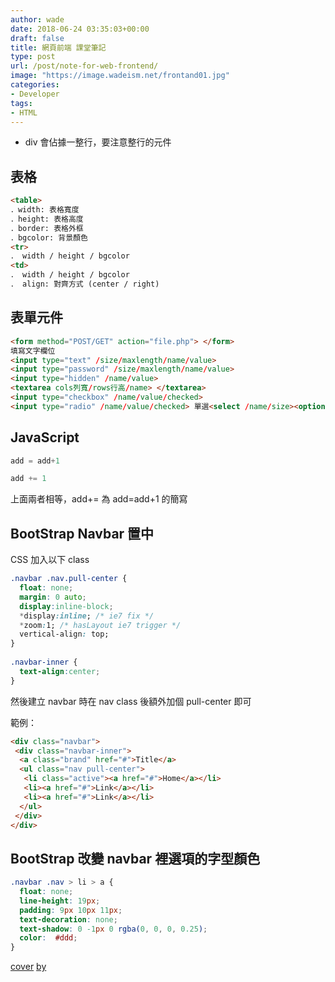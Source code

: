 ```yaml
---
author: wade
date: 2018-06-24 03:35:03+00:00
draft: false
title: 網頁前端 課堂筆記
type: post
url: /post/note-for-web-frontend/
image: "https://image.wadeism.net/frontand01.jpg"
categories:
- Developer
tags:
- HTML
---
```


* div 會佔據一整行，要注意整行的元件


## 表格
    
```html
<table>
．width: 表格寬度
．height: 表格高度
．border: 表格外框
．bgcolor: 背景顏色
<tr>
． width / height / bgcolor
<td>
． width / height / bgcolor
． align: 對齊方式 (center / right)
```


## 表單元件
    
```html
<form method="POST/GET" action="file.php"> </form>
填寫文字欄位
<input type="text" /size/maxlength/name/value>
<input type="password" /size/maxlength/name/value>
<input type="hidden" /name/value>
<textarea cols列寬/rows行高/name> </textarea>
<input type="checkbox" /name/value/checked>
<input type="radio" /name/value/checked> 單選<select /name/size><option /value> </option></select><input type="??" /button（一般）/submit（送出）/reset/value（按鈕上的字）>
```


## JavaScript

```javascript
add = add+1

add += 1
```

上面兩者相等，add+= 為 add=add+1 的簡寫


## BootStrap Navbar 置中

CSS 加入以下 class
    
```css
.navbar .nav.pull-center {
  float: none;
  margin: 0 auto;
  display:inline-block;
  *display:inline; /* ie7 fix */
  *zoom:1; /* hasLayout ie7 trigger */
  vertical-align: top;
}
    
.navbar-inner {
  text-align:center;
}
```

然後建立 navbar 時在 nav class 後額外加個 pull-center 即可

範例：
    
```html
<div class="navbar">
 <div class="navbar-inner">
  <a class="brand" href="#">Title</a>
  <ul class="nav pull-center">
   <li class="active"><a href="#">Home</a></li>
   <li><a href="#">Link</a></li>
   <li><a href="#">Link</a></li>
  </ul>
 </div>
</div>
```


## BootStrap 改變 navbar 裡選項的字型顏色
    
```css
.navbar .nav > li > a {
  float: none;
  line-height: 19px;
  padding: 9px 10px 11px;
  text-decoration: none;
  text-shadow: 0 -1px 0 rgba(0, 0, 0, 0.25);
  color:  #ddd;
}
```

[cover](https://frontendmasters.com/books/front-end-handbook/2017/practice/tech-employed-by-fd.html) [by](https://frontendmasters.com/books/front-end-handbook/2017/practice/tech-employed-by-fd.html)
